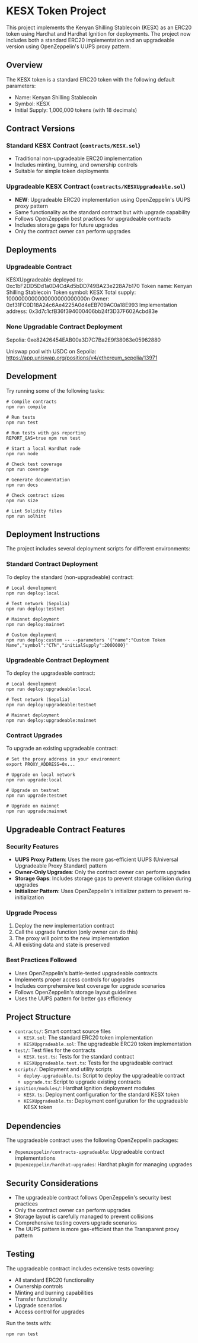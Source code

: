 # KESX Token Project

This project implements the Kenyan Shilling Stablecoin (KESX) as an ERC20 token using Hardhat and Hardhat Ignition for deployments. The project now includes both a standard ERC20 implementation and an upgradeable version using OpenZeppelin's UUPS proxy pattern.

## Overview

The KESX token is a standard ERC20 token with the following default parameters:

- Name: Kenyan Shilling Stablecoin
- Symbol: KESX
- Initial Supply: 1,000,000 tokens (with 18 decimals)

## Contract Versions

### Standard KESX Contract (`contracts/KESX.sol`)

- Traditional non-upgradeable ERC20 implementation
- Includes minting, burning, and ownership controls
- Suitable for simple token deployments

### Upgradeable KESX Contract (`contracts/KESXUpgradeable.sol`)

- **NEW**: Upgradeable ERC20 implementation using OpenZeppelin's UUPS proxy pattern
- Same functionality as the standard contract but with upgrade capability
- Follows OpenZeppelin best practices for upgradeable contracts
- Includes storage gaps for future upgrades
- Only the contract owner can perform upgrades

## Deployments

### Upgradeable Contract

KESXUpgradeable deployed to: 0xc1bF2DD5Dd1a0D4CdAd5bDD749BA23e228A7b170
Token name: Kenyan Shilling Stablecoin
Token symbol: KESX
Total supply: 1000000000000000000000000n
Owner: 0xf31FC0D18A24c6Ae4225A0d4eEB709AC0a18E993
Implementation address: 0x3d7c1cfB36f394000406bb24f3D37F602Acbd83e

### None Upgradable Contract Deployment

Sepolia: 0xe82426454EAB00a3D7C7Ba2E9f38063e05962880

Uniswap pool with USDC on Sepolia: <https://app.uniswap.org/positions/v4/ethereum_sepolia/13971>

## Development

Try running some of the following tasks:

```shell
# Compile contracts
npm run compile

# Run tests
npm run test

# Run tests with gas reporting
REPORT_GAS=true npm run test

# Start a local Hardhat node
npm run node

# Check test coverage
npm run coverage

# Generate documentation
npm run docs

# Check contract sizes
npm run size

# Lint Solidity files
npm run solhint
```

## Deployment Instructions

The project includes several deployment scripts for different environments:

### Standard Contract Deployment

To deploy the standard (non-upgradeable) contract:

```shell
# Local development
npm run deploy:local

# Test network (Sepolia)
npm run deploy:testnet

# Mainnet deployment
npm run deploy:mainnet

# Custom deployment
npm run deploy:custom -- --parameters '{"name":"Custom Token Name","symbol":"CTN","initialSupply":2000000}'
```

### Upgradeable Contract Deployment

To deploy the upgradeable contract:

```shell
# Local development
npm run deploy:upgradeable:local

# Test network (Sepolia)
npm run deploy:upgradeable:testnet

# Mainnet deployment
npm run deploy:upgradeable:mainnet
```

### Contract Upgrades

To upgrade an existing upgradeable contract:

```shell
# Set the proxy address in your environment
export PROXY_ADDRESS=0x...

# Upgrade on local network
npm run upgrade:local

# Upgrade on testnet
npm run upgrade:testnet

# Upgrade on mainnet
npm run upgrade:mainnet
```

## Upgradeable Contract Features

### Security Features

- **UUPS Proxy Pattern**: Uses the more gas-efficient UUPS (Universal Upgradeable Proxy Standard) pattern
- **Owner-Only Upgrades**: Only the contract owner can perform upgrades
- **Storage Gaps**: Includes storage gaps to prevent storage collision during upgrades
- **Initializer Pattern**: Uses OpenZeppelin's initializer pattern to prevent re-initialization

### Upgrade Process

1. Deploy the new implementation contract
2. Call the upgrade function (only owner can do this)
3. The proxy will point to the new implementation
4. All existing data and state is preserved

### Best Practices Followed

- Uses OpenZeppelin's battle-tested upgradeable contracts
- Implements proper access controls for upgrades
- Includes comprehensive test coverage for upgrade scenarios
- Follows OpenZeppelin's storage layout guidelines
- Uses the UUPS pattern for better gas efficiency

## Project Structure

- `contracts/`: Smart contract source files
  - `KESX.sol`: The standard ERC20 token implementation
  - `KESXUpgradeable.sol`: The upgradeable ERC20 token implementation
- `test/`: Test files for the contracts
  - `KESX.test.ts`: Tests for the standard contract
  - `KESXUpgradeable.test.ts`: Tests for the upgradeable contract
- `scripts/`: Deployment and utility scripts
  - `deploy-upgradeable.ts`: Script to deploy the upgradeable contract
  - `upgrade.ts`: Script to upgrade existing contracts
- `ignition/modules/`: Hardhat Ignition deployment modules
  - `KESX.ts`: Deployment configuration for the standard KESX token
  - `KESXUpgradeable.ts`: Deployment configuration for the upgradeable KESX token

## Dependencies

The upgradeable contract uses the following OpenZeppelin packages:

- `@openzeppelin/contracts-upgradeable`: Upgradeable contract implementations
- `@openzeppelin/hardhat-upgrades`: Hardhat plugin for managing upgrades

## Security Considerations

- The upgradeable contract follows OpenZeppelin's security best practices
- Only the contract owner can perform upgrades
- Storage layout is carefully managed to prevent collisions
- Comprehensive testing covers upgrade scenarios
- The UUPS pattern is more gas-efficient than the Transparent proxy pattern

## Testing

The upgradeable contract includes extensive tests covering:

- All standard ERC20 functionality
- Ownership controls
- Minting and burning capabilities
- Transfer functionality
- Upgrade scenarios
- Access control for upgrades

Run the tests with:

```shell
npm run test
```
